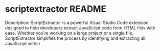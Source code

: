 # scriptextractor README

Description: ScriptExtractor is a powerful Visual Studio Code extension designed to help developers extract JavaScript code from HTML files with ease. Whether you're working on a large project or a single file, ScriptExtractor simplifies the process by identifying and extracting all JavaScript within <script> tags and saving it to a separate .js file.

## Features

** Effortless Extraction:** Automatically scans your HTML files and extracts all JavaScript code.

** Seamless Integration:** Works directly within Visual Studio Code, providing a smooth and integrated workflow.

** Batch Processing:** Capable of processing entire folders, extracting JavaScript from multiple HTML files at once.

** Intuitive Commands: ** Simple commands to initiate extraction, making it accessible for developers of all levels.

** Customizable Output:** Save extracted JavaScript to specified locations with ease.


## How to Use:

Open an HTML file or a folder containing HTML files in Visual Studio Code.

Open the Command Palette (Ctrl+Shift+P or Cmd+Shift+P).

Run the command Extract JavaScript from HTML.

The extracted JavaScript will be saved to a new .js file in the same directory as the HTML file.

## Benefits:

Save time and reduce manual effort.

Keep your projects organized by separating JavaScript from HTML.

Improve code readability and maintainability.

Get ScriptExtractor today and streamline your web development workflow

## Requirements

--
## Extension Settings

Include if your extension adds any VS Code settings through the `contributes.configuration` extension point.

For example:

This extension contributes the following settings:

* `myExtension.enable`: Enable/disable this extension.
* `myExtension.thing`: Set to `blah` to do something.

## Known Issues

None

## Release Notes

Users appreciate release notes as you update your extension.

### 1.0.0

Initial release of ...

### 1.0.1

Fixed issue #.

### 1.1.0

Added features X, Y, and Z.

---
